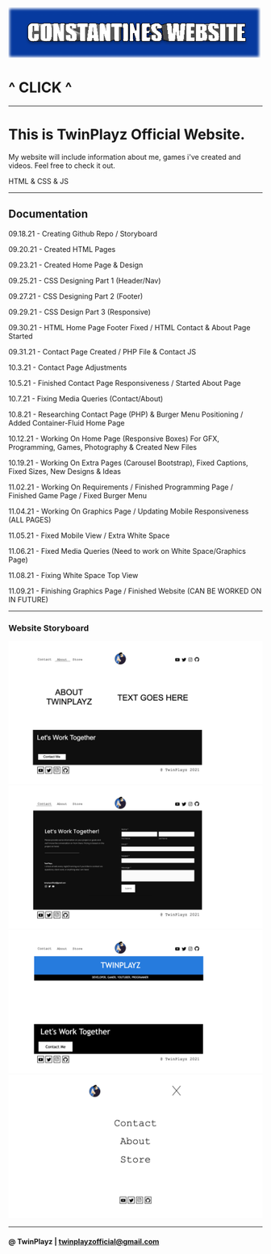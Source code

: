 
[![Website](https://github.com/ConstantineLinardakis/OfficialWebsite/blob/main/doc/THUMBNAIL.png)](https://constantinelinardakis.github.io/TwinPlayzOfficial/index.html)

# ^ CLICK  ^

___

# This is TwinPlayz Official Website. 
My website will include information about me, games i've created and videos. Feel free to check it out.

<dl>
  <dt>HTML & CSS & JS </dt>
</dl>

___

## Documentation

09.18.21 - Creating Github Repo / Storyboard

09.20.21 - Created HTML Pages

09.23.21 - Created Home Page & Design

09.25.21 - CSS Designing Part 1 (Header/Nav)

09.27.21 - CSS Designing Part 2 (Footer)

09.29.21 - CSS Design Part 3 (Responsive)

09.30.21 - HTML Home Page Footer Fixed / HTML Contact & About Page Started

09.31.21 - Contact Page Created / PHP File & Contact JS

10.3.21 - Contact Page Adjustments

10.5.21 - Finished Contact Page Responsiveness / Started About Page

10.7.21 - Fixing Media Queries (Contact/About)

10.8.21 - Researching Contact Page (PHP) & Burger Menu Positioning / Added Container-Fluid Home Page

10.12.21 - Working On Home Page (Responsive Boxes) For GFX, Programming, Games, Photography & Created New Files

10.19.21 - Working On Extra Pages (Carousel Bootstrap), Fixed Captions, Fixed Sizes, New Designs & Ideas

11.02.21 - Working On Requirements / Finished Programming Page / Finished Game Page / Fixed Burger Menu

11.04.21 - Working On Graphics Page / Updating Mobile Responsiveness (ALL PAGES)

11.05.21 - Fixed Mobile View / Extra White Space

11.06.21 - Fixed Media Queries (Need to work on White Space/Graphics Page)

11.08.21 - Fixing White Space Top View

11.09.21 - Finishing Graphics Page / Finished Website (CAN BE WORKED ON IN FUTURE)

___

### Website Storyboard
<img src="https://raw.githubusercontent.com/ConstantineLinardakis/TwinPlayzOfficial/main/src/assets/AboutPage.png">
<img src="https://raw.githubusercontent.com/ConstantineLinardakis/TwinPlayzOfficial/main/src/assets/ContactPage.png">
<img src="https://raw.githubusercontent.com/ConstantineLinardakis/TwinPlayzOfficial/main/src/assets/Home%20Page.png">
<img src="https://raw.githubusercontent.com/ConstantineLinardakis/TwinPlayzOfficial/main/src/assets/ShortSizePage.png">

___

#### @ TwinPlayz | twinplayzofficial@gmail.com


 
